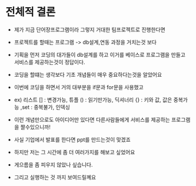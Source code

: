 # 전체적 결론

- 제가 지금 단어장프로그램이라 그렇지 거대한 팀프로젝트로 진행한다면
- 프로젝트를 할때는 프로그램 -> db설계,연동 과정을 거치는것 보다
- 기획을 먼저 코딩의 대가들이 db설계를 하고 이거를 베이스로 프로그램을 만들고 서비스를 제공하는것이 정답이다.

- 코딩을 할떄는 생각보다 기초 개념들이 매우 중요하다는것을 알았어요
- 이번에 코딩을 하면서 거의 대부분을 if문과 for문을 사용했고
- ex) 리스트 [] : 변경가능, 튜플 () : 읽기만가능, 딕셔너리 {} : 키와 값, 값은 중복가능 ,set : 중복불가, 인덱싱
- 이런 개념만으로도 아이디어만 있다면 다른사람들에게 서비스를 제공하는 프로그램을 짤수있으니까!
  
- 사실 기업에서 발표를 한다면 ppt를 만드는것이 맞겠죠
- 하지만 저는 그 시간에 좀 더 여러가지를 해보고 싶었어요
- 게으름을 좀 피우지 않았나 싶습니다.


- 그리고 실행하는 것 까지 보여드릴꼐요
